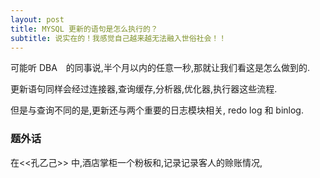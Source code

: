 ```yaml
---
layout: post
title: MYSQL 更新的语句是怎么执行的？
subtitle: 说实在的！我感觉自己越来越无法融入世俗社会！！
---
```

 可能听 DBA　的同事说,半个月以内的任意一秒,那就让我们看这是怎么做到的.

 更新语句同样会经过连接器,查询缓存,分析器,优化器,执行器这些流程.

 但是与查询不同的是,更新还与两个重要的日志模块相关, redo log 和 binlog.


 ### 题外话

 在<<孔乙己>> 中,酒店掌柜一个粉板和,记录记录客人的赊账情况,